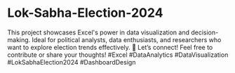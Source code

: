 # Lok-Sabha-Election-2024
This project showcases Excel's power in data visualization and decision-making. Ideal for political analysts, data enthusiasts, and researchers who want to explore election trends effectively.  🔗 Let’s connect! Feel free to contribute or share your thoughts!  #Excel #DataAnalytics #DataVisualization #LokSabhaElection2024 #DashboardDesign
